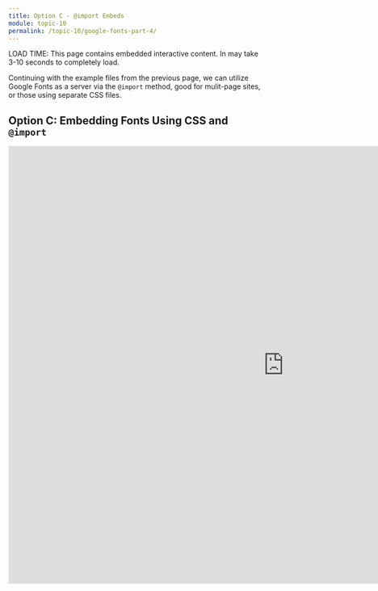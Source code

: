 ```yaml
---
title: Option C - @import Embeds
module: topic-10
permalink: /topic-10/google-fonts-part-4/
---
```


<div class="divider-heading"></div>

<span class="label label-warning">LOAD TIME:</span> This page contains embedded interactive content. In may take 3-10 seconds to completely load.

Continuing with the example files from the previous page, we can utilize Google Fonts as a server via the `@import` method, good for mulit-page sites, or those using separate CSS files.

## Option C: Embedding Fonts Using CSS and `@import`

<iframe src="https://h5p.org/h5p/embed/227436" width="1090" height="867" frameborder="0" allowfullscreen="allowfullscreen"></iframe>
